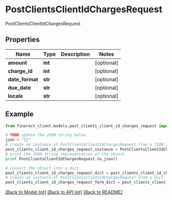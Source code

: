 # PostClientsClientIdChargesRequest

PostClientsClientIdChargesRequest

## Properties

Name | Type | Description | Notes
------------ | ------------- | ------------- | -------------
**amount** | **int** |  | [optional] 
**charge_id** | **int** |  | [optional] 
**date_format** | **str** |  | [optional] 
**due_date** | **str** |  | [optional] 
**locale** | **str** |  | [optional] 

## Example

```python
from fineract_client.models.post_clients_client_id_charges_request import PostClientsClientIdChargesRequest

# TODO update the JSON string below
json = "{}"
# create an instance of PostClientsClientIdChargesRequest from a JSON string
post_clients_client_id_charges_request_instance = PostClientsClientIdChargesRequest.from_json(json)
# print the JSON string representation of the object
print PostClientsClientIdChargesRequest.to_json()

# convert the object into a dict
post_clients_client_id_charges_request_dict = post_clients_client_id_charges_request_instance.to_dict()
# create an instance of PostClientsClientIdChargesRequest from a dict
post_clients_client_id_charges_request_form_dict = post_clients_client_id_charges_request.from_dict(post_clients_client_id_charges_request_dict)
```
[[Back to Model list]](../README.md#documentation-for-models) [[Back to API list]](../README.md#documentation-for-api-endpoints) [[Back to README]](../README.md)


